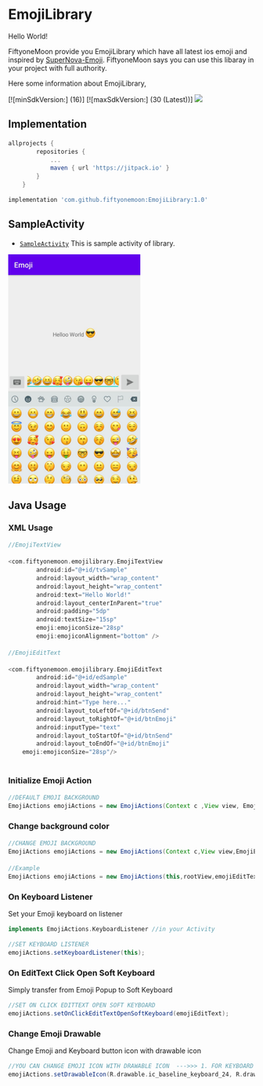 # EmojiLibrary
Hello World!

FiftyoneMoon provide you EmojiLibrary which have all latest ios emoji and inspired by [SuperNova-Emoji](https://github.com/hani-momanii/SuperNova-Emoji).
FiftyoneMoon says you can use this libaray in your project with full authority.

Here some information about EmojiLibrary,

[![minSdkVersion:] (16)]
[![maxSdkVersion:] (30 (Latest))]
[![](https://jitpack.io/v/fiftyonemoon/EmojiLibrary.svg)](https://jitpack.io/#fiftyonemoon/EmojiLibrary)

## Implementation

```groovy
allprojects {
		repositories {
			...
			maven { url 'https://jitpack.io' }
		}
	}
```

```groovy
implementation 'com.github.fiftyonemoon:EmojiLibrary:1.0'
```

## SampleActivity
- [`SampleActivity`](app/src/main/java/com/fiftyonemoon/SampleActivity.java) This is sample activity of library. 

<img src="./Images/ios_emoji.jpeg" alt="Normal Keyboard" width="270">


## Java Usage

### XML Usage
```groovy
//EmojiTextView

<com.fiftyonemoon.emojilibrary.EmojiTextView
        android:id="@+id/tvSample"
        android:layout_width="wrap_content"
        android:layout_height="wrap_content"
        android:text="Hello World!"
        android:layout_centerInParent="true"
        android:padding="5dp"
        android:textSize="15sp"
        emoji:emojiconSize="28sp"
        emoji:emojiconAlignment="bottom" />
	
//EmojiEditText

<com.fiftyonemoon.emojilibrary.EmojiEditText
        android:id="@+id/edSample"
        android:layout_width="wrap_content"
        android:layout_height="wrap_content"
        android:hint="Type here..."
        android:layout_toLeftOf="@+id/btnSend"
        android:layout_toRightOf="@+id/btnEmoji"
        android:inputType="text"
        android:layout_toStartOf="@+id/btnSend"
        android:layout_toEndOf="@+id/btnEmoji"
	emoji:emojiconSize="28sp"/>
	
```
### Initialize Emoji Action

```groovy
//DEFAULT EMOJI BACKGROUND
EmojiActions emojiActions = new EmojiActions(Context c ,View view, EmojiEditText emojiEditText, ImageButton emojiButton);
```

### Change background color

```groovy
//CHANGE EMOJI BACKGROUND
EmojiActions emojiActions = new EmojiActions(Context c,View view,EmojiEditText emojiEditText,ImageButton emojiButton,String iconPressedColor,String tabsColor,String backgroundColor);

//Example
EmojiActions emojiActions = new EmojiActions(this,rootView,emojiEditText,emojiButton,"#495C66","#FF4081","#FFFFFF");
```

### On Keyboard Listener
Set your Emoji keyboard on listener

```groovy
implements EmojiActions.KeyboardListener //in your Activity
```

```groovy
//SET KEYBOARD LISTENER
emojiActions.setKeyboardListener(this);
```
### On EditText Click Open Soft Keyboard
Simply transfer from Emoji Popup to Soft Keyboard 

```groovy
//SET ON CLICK EDITTEXT OPEN SOFT KEYBOARD
emojiActions.setOnClickEditTextOpenSoftKeyboard(emojiEditText);
```

### Change Emoji Drawable
Change Emoji and Keyboard button icon with drawable icon

```groovy
//YOU CAN CHANGE EMOJI ICON WITH DRAWABLE ICON  --->>> 1. FOR KEYBOARD 2. FOR EMOJI ICON
emojiActions.setDrawableIcon(R.drawable.ic_baseline_keyboard_24, R.drawable.ic_baseline_emoji_emotions_24);
```

